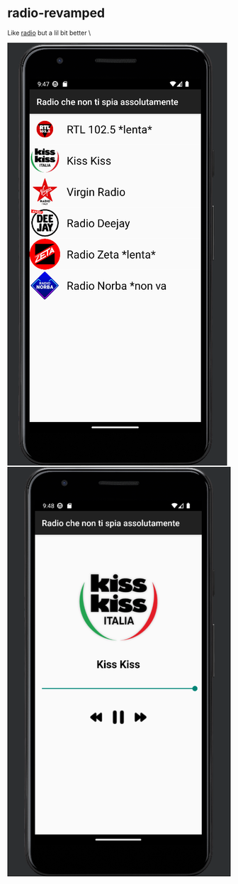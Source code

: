 # radio-revamped
Like [radio](https://github.com/n3ctonn/radio) but a lil bit better \

![Alt text](home.png?raw=true "Home")
![Alt text](player.png?raw=true "Player")